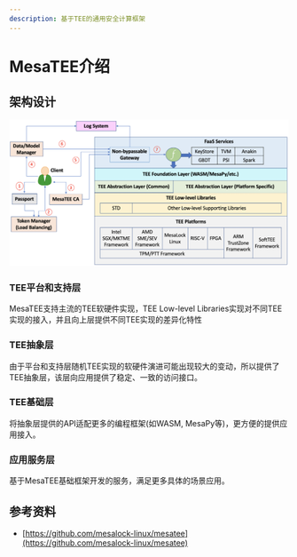 ```yaml
---
description: 基于TEE的通用安全计算框架
---
```


# MesaTEE介绍

## 架构设计

![](../.gitbook/assets/platforms.png)

### TEE平台和支持层

MesaTEE支持主流的TEE软硬件实现，TEE Low-level Libraries实现对不同TEE实现的接入，并且向上层提供不同TEE实现的差异化特性

### TEE抽象层

由于平台和支持层随机TEE实现的软硬件演进可能出现较大的变动，所以提供了TEE抽象层，该层向应用提供了稳定、一致的访问接口。

### TEE基础层

将抽象层提供的API适配更多的编程框架\(如WASM, MesaPy等\)，更方便的提供应用接入。

###  应用服务层

基于MesaTEE基础框架开发的服务，满足更多具体的场景应用。

## 参考资料

* [https://github.com/mesalock-linux/mesatee](https://github.com/mesalock-linux/mesatee)

